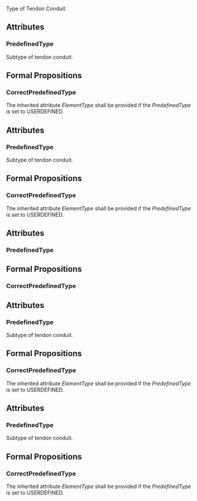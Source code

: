 Type of Tendon Conduit.

## Attributes

### PredefinedType
Subtype of tendon conduit.

## Formal Propositions

### CorrectPredefinedType
The inherited attribute _ElementType_ shall be provided if the _PredefinedType_ is set to USERDEFINED.

## Attributes

### PredefinedType
Subtype of tendon conduit.

## Formal Propositions

### CorrectPredefinedType
The inherited attribute _ElementType_ shall be provided if the _PredefinedType_ is set to USERDEFINED.

## Attributes

### PredefinedType


## Formal Propositions

### CorrectPredefinedType


## Attributes

### PredefinedType
Subtype of tendon conduit.

## Formal Propositions

### CorrectPredefinedType
The inherited attribute _ElementType_ shall be provided if the _PredefinedType_ is set to USERDEFINED.

## Attributes

### PredefinedType
Subtype of tendon conduit.

## Formal Propositions

### CorrectPredefinedType
The inherited attribute _ElementType_ shall be provided if the _PredefinedType_ is set to USERDEFINED.
